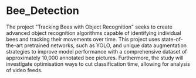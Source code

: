 # Bee_Detection
The project "Tracking Bees with Object Recognition" seeks to create advanced object recognition algorithms capable of identifying individual bees and tracking their movements over time. This project uses state-of-the-art pretrained networks, such as YOLO, and unique data augmentation strategies to improve model performance with a comprehensive dataset of approximately 10,000 annotated bee pictures. Furthermore, the study will investigate optimisation ways to cut classification time, allowing for analysis of video feeds.
